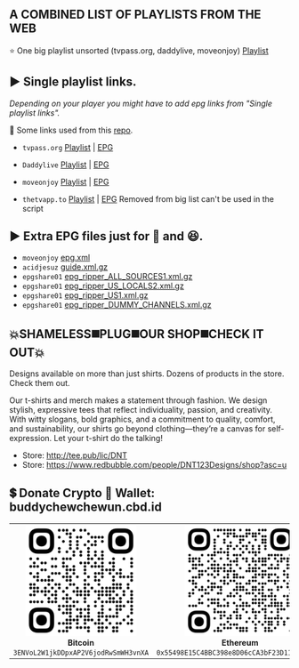 ## A COMBINED LIST OF PLAYLISTS FROM THE WEB


⭐ One big playlist unsorted (tvpass.org, daddylive, moveonjoy) [Playlist](https://raw.githubusercontent.com/BuddyChewChew/combine-remote-playlists/refs/heads/main/combined_playlist.m3u)


## ▶️ Single playlist links.

*Depending on your player you might have to add epg links from "Single playlist links".*


👀 Some links used from this [repo](https://github.com/pigzillaaaaa/iptv-scraper).

- `tvpass.org` [Playlist](https://raw.githubusercontent.com/pigzillaaaaa/iptv-scraper/refs/heads/main/tvpass-all.m3u8) | [EPG](https://raw.githubusercontent.com/pigzillaaaaa/iptv-scraper/refs/heads/main/tvpass-all.m3u8)
- `Daddylive` [Playlist](https://raw.githubusercontent.com/pigzillaaaaa/iptv-scraper/refs/heads/main/daddylive-channels-tivimate.m3u8) | [EPG](https://raw.githubusercontent.com/pigzillaaaaa/iptv-scraper/refs/heads/main/daddylive-channels-tivimate.m3u8)
- `moveonjoy` [Playlist](https://raw.githubusercontent.com/pigzillaaaaa/iptv-scraper/refs/heads/main/moveonjoy.m3u8) | [EPG](https://github.com/pigzillaaaaa/iptv-scraper/raw/refs/heads/main/epgs/moveonjoy-epg.xml.gz)


- `thetvapp.to` [Playlist](https://raw.githubusercontent.com/mikekaprielian/rtnaodhor93n398/refs/heads/main/en/videoall.m3u) | [EPG](https://raw.githubusercontent.com/mikekaprielian/rtnaodhor93n398/refs/heads/main/en/videoall.xml) Removed from big list can't be used in the script

## ▶️ Extra EPG files just for 💩 and 😆.

- `moveonjoy` [epg.xml](https://raw.githubusercontent.com/ydbf/MoveOnJoy/refs/heads/main/epg.xml)
- `acidjesuz` [guide.xml.gz](https://github.com/acidjesuz/EPGTalk/raw/refs/heads/master/guide.xml.gz)
- `epgshare01` [epg_ripper_ALL_SOURCES1.xml.gz](https://epgshare01.online/epgshare01/epg_ripper_ALL_SOURCES1.xml.gz)
- `epgshare01` [epg_ripper_US_LOCALS2.xml.gz](https://epgshare01.online/epgshare01/epg_ripper_US_LOCALS2.xml.gz)
- `epgshare01` [epg_ripper_US1.xml.gz](https://epgshare01.online/epgshare01/epg_ripper_US1.xml.gz)
- `epgshare01` [epg_ripper_DUMMY_CHANNELS.xml.gz](https://epgshare01.online/epgshare01/epg_ripper_DUMMY_CHANNELS.xml.gz)



## 💥SHAMELESS◼️PLUG◼️OUR SHOP◼️CHECK IT OUT💥
Designs available on more than just shirts. Dozens of products in the store. Check them out.
>
Our t-shirts and merch makes a statement through fashion. We design stylish, expressive tees that reflect individuality, passion, and creativity. With witty slogans, bold graphics, and a commitment to quality, comfort, and sustainability, our shirts go beyond clothing—they’re a canvas for self-expression. Let your t-shirt do the talking!
- Store: http://tee.pub/lic/DNT
- Store: https://www.redbubble.com/people/DNT123Designs/shop?asc=u


## 💲 Donate Crypto 📱 Wallet: buddychewchewun.cbd.id

<table align="center">
  <tr>
    <td align="center">
      <img src="https://github.com/BuddyChewChew/My-Streams/blob/main/QR/BITCOIN.png" width="200"><br>
      <strong>Bitcoin</strong><br>
      <code>3ENVoL2W1jkDDpxAP2V6jodRwSmWH3vnXA</code>
    </td>
    <td align="center">
      <img src="https://github.com/BuddyChewChew/My-Streams/blob/main/QR/ETHEREUM.png" width="200"><br>
      <strong>Ethereum</strong><br>
      <code>0x55498E15C4BBC398e8D06cCA3bF23D1127AdA85d</code>
    </td>
    <td align="center">
      <img src="https://github.com/BuddyChewChew/My-Streams/blob/main/QR/DOGECOIN.png" width="200"><br>
      <strong>Dogecoin</strong><br>
      <code>D6UcqWSB2Bnh92UqLUmDwkGVasFdPveXBy</code>
    </td>
  </tr>
</table>
